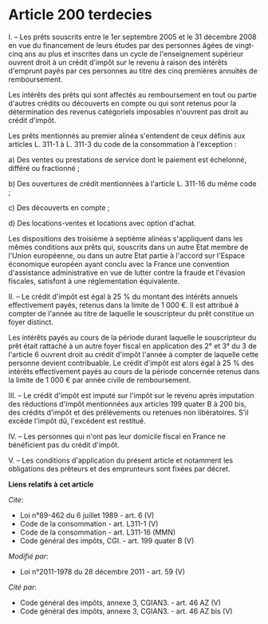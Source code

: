 # Article 200 terdecies

I. – Les prêts souscrits entre le 1er septembre 2005 et le 31 décembre 2008 en vue du financement de leurs études par des
personnes âgées de vingt-cinq ans au plus et inscrites dans un cycle de l'enseignement supérieur ouvrent droit à un crédit
d'impôt sur le revenu à raison des intérêts d'emprunt payés par ces personnes au titre des cinq premières annuités de
remboursement. 

Les intérêts des prêts qui sont affectés au remboursement en tout ou partie d'autres crédits ou découverts en compte ou qui
sont retenus pour la détermination des revenus catégoriels imposables n'ouvrent pas droit au crédit d'impôt. 

Les prêts mentionnés au premier alinéa s'entendent de ceux définis aux articles L. 311-1 à L. 311-3 du code de la
consommation à l'exception : 

a) Des ventes ou prestations de service dont le paiement est échelonné, différé ou fractionné ; 

b) Des ouvertures de crédit mentionnées à l'article L. 311-16 du même code ; 

c) Des découverts en compte ; 

d) Des locations-ventes et locations avec option d'achat. 

Les dispositions des troisième à septième alinéas s'appliquent dans les mêmes conditions aux prêts qui, souscrits dans un
autre Etat membre de l'Union européenne, ou dans un autre Etat partie à l'accord sur l'Espace économique européen ayant
conclu avec la France une convention d'assistance administrative en vue de lutter contre la fraude et l'évasion fiscales,
satisfont à une réglementation équivalente. 

II. – Le crédit d'impôt est égal à 25 % du montant des intérêts annuels effectivement payés, retenus dans la limite de 1 000
€. Il est attribué à compter de l'année au titre de laquelle le souscripteur du prêt constitue un foyer distinct. 

Les intérêts payés au cours de la période durant laquelle le souscripteur du prêt était rattaché à un autre foyer fiscal en
application des 2° et 3° du 3 de l'article 6 ouvrent droit au crédit d'impôt l'année à compter de laquelle cette personne
devient contribuable. Le crédit d'impôt est alors égal à 25 % des intérêts effectivement payés au cours de la période
concernée retenus dans la limite de 1 000 € par année civile de remboursement. 

III. – Le crédit d'impôt est imputé sur l'impôt sur le revenu après imputation des réductions d'impôt mentionnées aux
articles 199 quater B à 200 bis, des crédits d'impôt et des prélèvements ou retenues non libératoires. S'il excède l'impôt
dû, l'excédent est restitué. 

IV. – Les personnes qui n'ont pas leur domicile fiscal en France ne bénéficient pas du crédit d'impôt. 

V. – Les conditions d'application du présent article et notamment les obligations des prêteurs et des emprunteurs sont fixées
par décret.

**Liens relatifs à cet article**

_Cite_:

  - Loi n°89-462 du 6 juillet 1989 - art. 6 (V)
  - Code de la consommation - art. L311-1 (V)
  - Code de la consommation - art. L311-16 (MMN)
  - Code général des impôts, CGI. - art. 199 quater B (V)

_Modifié par_:

  - Loi n°2011-1978 du 28 décembre 2011 - art. 59 (V)

_Cité par_:

  - Code général des impôts, annexe 3, CGIAN3. - art. 46 AZ (V)
  - Code général des impôts, annexe 3, CGIAN3. - art. 46 AZ bis (V)
